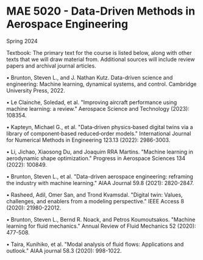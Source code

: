 # MAE 5020 - Data-Driven Methods in Aerospace Engineering
Spring 2024

Textbook:
The primary text for the course is listed below, along with other texts that we will draw material from.
Additional sources will include review papers and archival journal articles.

• Brunton, Steven L., and J. Nathan Kutz. Data-driven science and engineering: Machine learning, dynamical systems, and control. Cambridge University Press, 2022.

• Le Clainche, Soledad, et al. "Improving aircraft performance using machine learning: a review." Aerospace Science and Technology (2023): 108354.

• Kapteyn, Michael G., et al. "Data‐driven physics‐based digital twins via a library of component‐based reduced‐order models." International Journal for Numerical Methods in Engineering 123.13 (2022): 2986-3003.

• Li, Jichao, Xiaosong Du, and Joaquim RRA Martins. "Machine learning in aerodynamic shape optimization." Progress in Aerospace Sciences 134 (2022): 100849.

• Brunton, Steven L., et al. "Data-driven aerospace engineering: reframing the industry with machine learning." AIAA Journal 59.8 (2021): 2820-2847.

• Rasheed, Adil, Omer San, and Trond Kvamsdal. "Digital twin: Values, challenges, and enablers from a modeling perspective." IEEE Access 8 (2020): 21980-22012.

• Brunton, Steven L., Bernd R. Noack, and Petros Koumoutsakos. "Machine learning for fluid mechanics." Annual Review of Fluid Mechanics 52 (2020): 477-508.

• Taira, Kunihiko, et al. "Modal analysis of fluid flows: Applications and outlook." AIAA journal 58.3 (2020): 998-1022.

